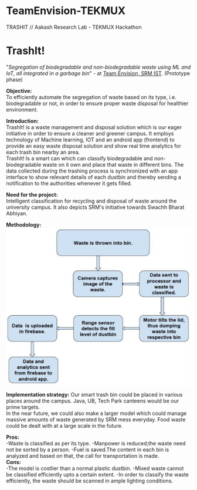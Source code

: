 # TeamEnvision-TEKMUX
TRASHIT // Aakash Research Lab - TEKMUX Hackathon 

# TrashIt!
 "*Segregation of biodegradable and non-biodegradable waste using ML and IoT, all integrated in a garbage bin*" - at [Team Envision, SRM IST](https://aaruush.net/callforaaruush/envision.html). (Prototype phase)

**Objective:**  
To efficiently automate the segregation of waste based on its type, i.e. biodegradable or not, in order to ensure proper waste disposal for healthier environment.

**Introduction:**  
TrashIt! is a waste management and disposal solution which is our eager initiative in order to ensure a cleaner and greener campus. It employs technology of Machine learning, IOT and an android app (frontend) to provide an easy waste disposal solution and show real time analytics for each trash bin nearby an area.  
TrashIt! Is a smart can which can classify biodegradable and non-biodegradable waste on it own and place that waste in different bins. The data collected during the trashing process is synchronized with an app interface to show relevant details of each dustbin and thereby sending a notification to the authorities whenever it gets filled.

**Need for the project:**  
Intelligent classification for recycling and disposal of waste around the university campus. It also depicts SRM's initiative towards Swachh Bharat Abhiyan.

**Methodology:**  
![methodology](misc/method.png)

**Implementation strategy:**
Our smart trash bin could be placed in various places around the campus. Java, UB, Tech Park canteens would be our prime targets.  
In the near future, we could also make a larger model which could manage massive amounts of waste generated by SRM mess everyday. Food waste could be dealt with at a large scale in the future. 

**Pros:**  
-Waste is classified as per its type.
-Manpower is reduced;the waste need not be sorted by a person.
-Fuel is saved.The content in each bin is analyzed and based on that, the call for transportation is made.  
**Cons:**  
-The model is costlier than a normal plastic dustbin.
-Mixed waste cannot be classified efficiently upto a certain extent.
-In order to classify the waste efficiently, the waste should be scanned in ample lighting conditions.

